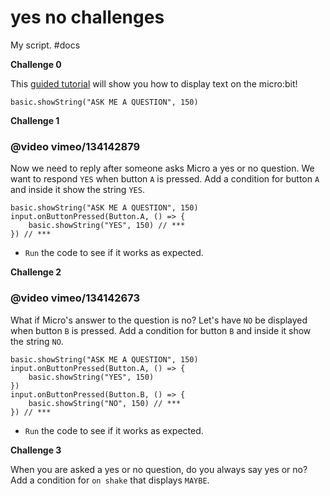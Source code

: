 # yes no challenges

My script. #docs

**Challenge 0**

This [guided tutorial](/microbit/lessons/yes-no/challenges) will show you how to display text on the micro:bit!

```
basic.showString("ASK ME A QUESTION", 150)
```

**Challenge 1**

### @video vimeo/134142879

Now we need to reply after someone asks Micro a  yes or no question. We want to respond `YES` when button `A` is pressed. Add a condition for button `A` and inside it show the string `YES`.

```
basic.showString("ASK ME A QUESTION", 150)
input.onButtonPressed(Button.A, () => {
    basic.showString("YES", 150) // ***
}) // ***
```

* `Run` the code to see if it works as expected.

**Challenge 2**

### @video vimeo/134142673

What if Micro's answer to the question is no? Let's have `NO` be displayed when button `B` is pressed. Add a condition for button `B` and inside it show the string `NO`.

```
basic.showString("ASK ME A QUESTION", 150)
input.onButtonPressed(Button.A, () => {
    basic.showString("YES", 150)
})
input.onButtonPressed(Button.B, () => {
    basic.showString("NO", 150) // ***
}) // ***
```

* `Run` the code to see if it works as expected.

**Challenge 3**

When you are asked a yes or no question, do you always say yes or no? Add a condition for `on shake` that displays `MAYBE`.

